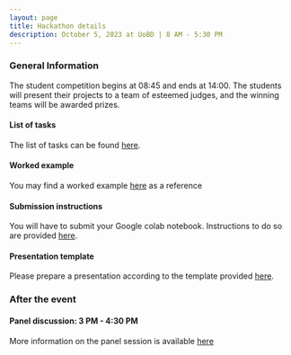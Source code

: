 ```yaml
---
layout: page
title: Hackathon details
description: October 5, 2023 at UoBD | 8 AM - 5:30 PM
---
```


### General Information
The student competition begins at 08:45 and ends at 14:00. 
The students will present their projects to a team of esteemed judges, and the winning teams will be awarded prizes. 

#### List of tasks
The list of tasks can be found [here](https://media.tenor.com/_Y3doxogbV4AAAAC/gotcha-funny.gif).

#### Worked example
You may find a worked example [here](https://docs.google.com/document/d/1aoh8xjQeWKVJQPCRLPUU6sqs1fOy1eXfCsklhLM1oZE/edit?usp=sharing) as a reference

#### Submission instructions
You will have to submit your Google colab notebook. Instructions to do so are provided [here](https://docs.google.com/document/d/1aoh8xjQeWKVJQPCRLPUU6sqs1fOy1eXfCsklhLM1oZE/edit?usp=sharing).

#### Presentation template
Please prepare a presentation according to the template provided [here](https://docs.google.com/presentation/d/11tE3jLWOdaEPhMsoWNvAEnFpINp9zjm2ZWelGsYOyDw/edit?usp=sharing). 

### After the event

#### Panel discussion: 3 PM - 4:30 PM <br>
More information on the panel session is available [here](https://www.birmingham.ac.uk/dubai/events/2023/the-future-of-ai-in-education.aspx)

